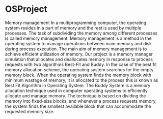 # OSProject
Memory management
In a multiprogramming computer, the operating system resides in a part of memory and the rest is used by
multiple processes. The task of subdividing the memory among different processes is called memory
management. Memory management is a method in the operating system to manage operations between
main memory and disk during process execution. The main aim of memory management is to achieve
efficient utilization of memory.
Our project  is a memory manager simulation that allocates and deallocates memory in response 
to process requests with two algorithms Best-Fit and Buddy. 
In the case of the best fit memory allocation scheme, the operating system searches for the empty memory block.
When the operating system finds the memory block with minimum wastage of memory, it is allocated to the process this
is known as Best Fit Algorithm in Operating System.
The Buddy System is a memory allocation technique used in computer operating systems to efficiently allocate and manage memory.
The technique is based on dividing the memory into fixed-size blocks, and whenever a process requests memory,
the system finds the smallest available block that can accommodate the requested memory size.
